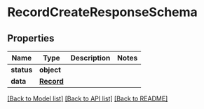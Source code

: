 # RecordCreateResponseSchema

## Properties
Name | Type | Description | Notes
------------ | ------------- | ------------- | -------------
**status** | **object** |  | 
**data** | [**Record**](Record.md) |  | 

[[Back to Model list]](../README.md#documentation-for-models) [[Back to API list]](../README.md#documentation-for-api-endpoints) [[Back to README]](../README.md)

